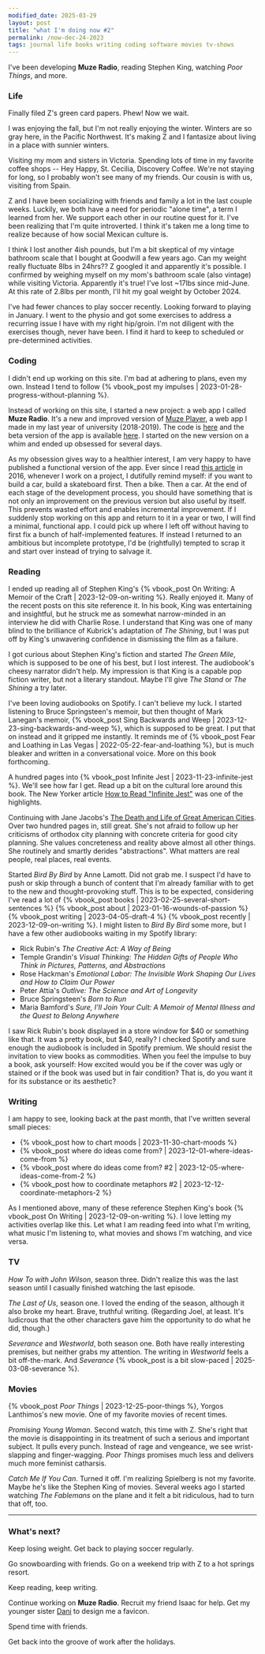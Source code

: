```yaml
---
modified_date: 2025-03-29
layout: post
title: "what I'm doing now #2"
permalink: /now-dec-24-2023
tags: journal life books writing coding software movies tv-shows
---
```


I've been developing **Muze Radio**, reading Stephen King, watching _Poor Things_, and more.

<!--more-->

### Life

Finally filed Z's green card papers.
Phew!
Now we wait.

I was enjoying the fall, but I'm not really enjoying the winter.
Winters are so gray here, in the Pacific Northwest.
It's making Z and I fantasize about living in a place with sunnier winters.

Visiting my mom and sisters in Victoria.
Spending lots of time in my favorite coffee shops -- Hey Happy, St. Cecilia, Discovery Coffee.
We're not staying for long, so I probably won't see many of my friends.
Our cousin is with us, visiting from Spain.

Z and I have been socializing with friends and family a lot in the last couple weeks.
Luckily, we both have a need for periodic "alone time", a term I learned from her.
We support each other in our routine quest for it.
I've been realizing that I'm quite introverted.
I think it's taken me a long time to realize because of how social Mexican culture is.

I think I lost another 4ish pounds, but I'm a bit skeptical of my vintage bathroom scale that I bought at Goodwill a few years ago.
Can my weight really fluctuate 8lbs in 24hrs??
Z googled it and apparently it's possible.
I confirmed by weighing myself on my mom's bathroom scale (also vintage) while visiting Victoria.
Apparently it's true!
I've lost ~17lbs since mid-June.
At this rate of 2.8lbs per month, I'll hit my goal weight by October 2024.

I've had fewer chances to play soccer recently.
Looking forward to playing in January.
I went to the physio and got some exercises to address a recurring issue I have with my right hip/groin.
I'm not diligent with the exercises though, never have been.
I find it hard to keep to scheduled or pre-determined activities.

### Coding

I didn't end up working on this site.
I'm bad at adhering to plans, even my own.
Instead I tend to follow {% vbook_post my impulses | 2023-01-28-progress-without-planning %}.

Instead of working on this site, I started a new project: a web app I called **Muze Radio**.
It's a new and improved version of [Muze Player](https://github.com/okjuan/muze), a web app I made in my last year of university (2018-2019).
The code is [here](https://github.com/okjuan/muze-radio) and the beta version of the app is available [here](https://okjuan.me/muze-radio).
I started on the new version on a whim and ended up obsessed for several days.

As my obsession gives way to a healthier interest, I am very happy to have published a functional version of the app.
Ever since I read [this article](https://awilkinson.medium.com/skateboard-bike-car-6bec841ed96e) in 2016, whenever I work on a project, I dutifully remind myself: if you want to build a car, build a skateboard first.
Then a bike.
Then a car.
At the end of each stage of the development process, you should have something that is not only an improvement on the previous version but also useful by itself.
This prevents wasted effort and enables incremental improvement.
If I suddenly stop working on this app and return to it in a year or two, I will find a minimal, functional app.
I could pick up where I left off without having to first fix a bunch of half-implemented features.
If instead I returned to an ambitious but incomplete prototype, I'd be (rightfully) tempted to scrap it and start over instead of trying to salvage it.

### Reading

I ended up reading all of Stephen King's {% vbook_post On Writing: A Memoir of the Craft | 2023-12-09-on-writing %}.
Really enjoyed it.
Many of the recent posts on this site reference it.
In his book, King was entertaining and insightful, but he struck me as somewhat narrow-minded in an interview he did with Charlie Rose.
I understand that King was one of many blind to the brilliance of Kubrick's adaptation of _The Shining_, but I was put off by King's unwavering confidence in dismissing the film as a failure.

I got curious about Stephen King's fiction and started _The Green Mile_, which is supposed to be one of his best, but I lost interest.
The audiobook's cheesy narrator didn't help.
My impression is that King is a capable pop fiction writer, but not a literary standout.
Maybe I'll give _The Stand_ or _The Shining_ a try later.

I've been loving audiobooks on Spotify.
I can't believe my luck.
I started listening to Bruce Springsteen's memoir, but then thought of Mark Lanegan's memoir, {% vbook_post Sing Backwards and Weep | 2023-12-23-sing-backwards-and-weep %}, which is supposed to be great.
I put that on instead and it gripped me instantly.
It reminds me of {% vbook_post Fear and Loathing in Las Vegas | 2022-05-22-fear-and-loathing %}, but is much bleaker and written in a conversational voice.
More on this book forthcoming.

A hundred pages into {% vbook_post Infinite Jest | 2023-11-23-infinite-jest %}.
We'll see how far I get.
Read up a bit on the cultural lore around this book.
The New Yorker article [How to Read "Infinite Jest"](https://www.newyorker.com/magazine/2018/11/05/how-to-read-infinite-jest) was one of the highlights.

Continuing with Jane Jacobs's [The Death and Life of Great American Cities](https://www.goodreads.com/book/show/30833.The_Death_and_Life_of_Great_American_Cities).
Over two hundred pages in, still great.
She's not afraid to follow up her criticisms of orthodox city planning with concrete criteria for good city planning.
She values concreteness and reality above almost all other things.
She routinely and smartly derides "abstractions".
What matters are real people, real places, real events.

Started _Bird By Bird_ by Anne Lamott.
Did not grab me.
I suspect I'd have to push or skip through a bunch of content that I'm already familiar with to get to the new and thought-provoking stuff.
This is to be expected, considering I've read a lot of {% vbook_post books | 2023-02-25-several-short-sentences %} {% vbook_post about | 2023-01-16-wounds-of-passion %} {% vbook_post writing | 2023-04-05-draft-4 %} {% vbook_post recently | 2023-12-09-on-writing %}.
I might listen to _Bird By Bird_ some more, but I have a few other audiobooks waiting in my Spotify library:
- Rick Rubin's _The Creative Act: A Way of Being_
- Temple Grandin's _Visual Thinking: The Hidden Gifts of People Who Think in Pictures, Patterns, and Abstractions_
- Rose Hackman's _Emotional Labor: The Invisible Work Shaping Our Lives and How to Claim Our Power_
- Peter Attia's _Outlive: The Science and Art of Longevity_
- Bruce Springsteen's _Born to Run_
- Maria Bamford's _Sure, I'll Join Your Cult: A Memoir of Mental Illness and the Quest to Belong Anywhere_

I saw Rick Rubin's book displayed in a store window for $40 or something like that.
It was a pretty book, but $40, really?
I checked Spotify and sure enough the audiobook is included in Spotify premium.
We should resist the invitation to view books as commodities.
When you feel the impulse to buy a book, ask yourself:
How excited would you be if the cover was ugly or stained or if the book was used but in fair condition?
That is, do you want it for its substance or its aesthetic?

### Writing

I am happy to see, looking back at the past month, that I've written several small pieces:

- {% vbook_post how to chart moods | 2023-11-30-chart-moods %}
- {% vbook_post where do ideas come from? | 2023-12-01-where-ideas-come-from %}
- {% vbook_post where do ideas come from? #2 | 2023-12-05-where-ideas-come-from-2 %}
- {% vbook_post how to coordinate metaphors #2 | 2023-12-12-coordinate-metaphors-2 %}

As I mentioned above, many of these reference Stephen King's book {% vbook_post On Writing | 2023-12-09-on-writing %}.
I love letting my activities overlap like this.
Let what I am reading feed into what I'm writing, what music I'm listening to, what movies and shows I'm watching, and vice versa.

### TV

_How To with John Wilson_, season three.
Didn't realize this was the last season until I casually finished watching the last episode.

_The Last of Us_, season one.
I loved the ending of the season, although it also broke my heart.
Brave, truthful writing.
(Regarding Joel, at least.
It's ludicrous that the other characters gave him the opportunity to do what he did, though.)

_Severance_ and _Westworld_, both season one.
Both have really interesting premises, but neither grabs my attention.
The writing in _Westworld_ feels a bit off-the-mark.
And _Severance_ {% vbook_post is a bit slow-paced | 2025-03-08-severance %}.

### Movies

{% vbook_post _Poor Things_ | 2023-12-25-poor-things %}, Yorgos Lanthimos's new movie.
One of my favorite movies of recent times.

_Promising Young Woman_.
Second watch, this time with Z.
She's right that the movie is disappointing in its treatment of such a serious and important subject.
It pulls every punch.
Instead of rage and vengeance, we see wrist-slapping and finger-wagging.
_Poor Things_ promises much less and delivers much more feminist catharsis.

_Catch Me If You Can_.
Turned it off.
I'm realizing Spielberg is not my favorite.
Maybe he's like the Stephen King of movies.
Several weeks ago I started watching _The Fablemans_ on the plane and it felt a bit ridiculous, had to turn that off, too.

---

### What's next?

Keep losing weight.
Get back to playing soccer regularly.

Go snowboarding with friends.
Go on a weekend trip with Z to a hot springs resort.

Keep reading, keep writing.

Continue working on **Muze Radio**.
Recruit my friend Isaac for help.
Get my younger sister [Dani](https://danigallegdup.github.io/) to design me a favicon.

Spend time with friends.

Get back into the groove of work after the holidays.
